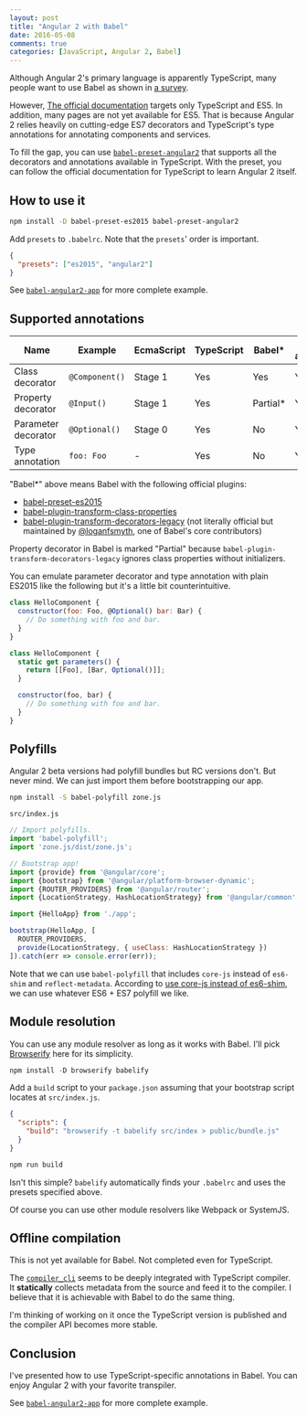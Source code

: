 ```yaml
---
layout: post
title: "Angular 2 with Babel"
date: 2016-05-08
comments: true
categories: [JavaScript, Angular 2, Babel]
---
```


Although Angular 2's primary language is apparently TypeScript, many people want to use Babel as shown in [a survey](http://angularjs.blogspot.jp/2015/09/angular-2-survey-results.html).

However, [The official documentation](https://angular.io) targets only TypeScript and ES5. In addition, many pages are not yet available for ES5. That is because Angular 2 relies heavily on cutting-edge ES7 decorators and TypeScript's type annotations for annotating components and services.

To fill the gap, you can use [`babel-preset-angular2`](https://github.com/shuhei/babel-preset-angular2) that supports all the decorators and annotations available in TypeScript. With the preset, you can follow the official documentation for TypeScript to learn Angular 2 itself.

## How to use it

```sh
npm install -D babel-preset-es2015 babel-preset-angular2
```

Add `presets` to `.babelrc`. Note that the `presets`' order is important.

```json
{
  "presets": ["es2015", "angular2"]
}
```

See [`babel-angular2-app`](https://github.com/shuhei/babel-angular2-app) for more complete example.

## Supported annotations

| Name                | Example        | EcmaScript  | TypeScript | Babel*   | Babel + angular2 |
| ------------------- | -------------- | ----------- | ---------- | -------- | ---------------- |
| Class decorator     | `@Component()` | Stage 1     | Yes        | Yes      | Yes              |
| Property decorator  | `@Input()`     | Stage 1     | Yes        | Partial* | Yes              |
| Parameter decorator | `@Optional()`  | Stage 0     | Yes        | No       | Yes              |
| Type annotation     | `foo: Foo`     | -           | Yes        | No       | Yes              |

"Babel*" above means Babel with the following official plugins:
  - [babel-preset-es2015](https://babeljs.io/docs/plugins/preset-es2015/)
  - [babel-plugin-transform-class-properties](https://babeljs.io/docs/plugins/transform-class-properties/)
  - [babel-plugin-transform-decorators-legacy](https://github.com/loganfsmyth/babel-plugin-transform-decorators-legacy) (not literally official but maintained by [@loganfsmyth](https://github.com/loganfsmyth), one of Babel's core contributors)

Property decorator in Babel is marked "Partial" because `babel-plugin-transform-decorators-legacy` ignores class properties without initializers.

You can emulate parameter decorator and type annotation with plain ES2015 like the following but it's a little bit counterintuitive.

```js
class HelloComponent {
  constructor(foo: Foo, @Optional() bar: Bar) {
    // Do something with foo and bar.
  }
}

class HelloComponent {
  static get parameters() {
    return [[Foo], [Bar, Optional()]];
  }

  constructor(foo, bar) {
    // Do something with foo and bar.
  }
}
```

## Polyfills

Angular 2 beta versions had polyfill bundles but RC versions don't. But never mind. We can just import them before bootstrapping our app.

```sh
npm install -S babel-polyfill zone.js
```

`src/index.js`

```js
// Import polyfills.
import 'babel-polyfill';
import 'zone.js/dist/zone.js';

// Bootstrap app!
import {provide} from '@angular/core';
import {bootstrap} from '@angular/platform-browser-dynamic';
import {ROUTER_PROVIDERS} from '@angular/router';
import {LocationStrategy, HashLocationStrategy} from '@angular/common';

import {HelloApp} from './app';

bootstrap(HelloApp, [
  ROUTER_PROVIDERS,
  provide(LocationStrategy, { useClass: HashLocationStrategy })
]).catch(err => console.error(err));
```

Note that we can use `babel-polyfill` that includes `core-js` instead of `es6-shim` and `reflect-metadata`. According to [use core-js instead of es6-shim](https://github.com/angular/angular/issues/5755), we can use whatever ES6 + ES7 polyfill we like.

## Module resolution

You can use any module resolver as long as it works with Babel. I'll pick [Browserify](http://browserify.org/) here for its simplicity.

```js
npm install -D browserify babelify
```

Add a `build` script to your `package.json` assuming that your bootstrap script locates at `src/index.js`.

```json
{
  "scripts": {
    "build": "browserify -t babelify src/index > public/bundle.js"
  }
}
```

```sh
npm run build
```

Isn't this simple? `babelify` automatically finds your `.babelrc` and uses the presets specified above.

Of course you can use other module resolvers like Webpack or SystemJS.

## Offline compilation

This is not yet available for Babel. Not completed even for TypeScript.

The [`compiler_cli`](https://github.com/angular/angular/tree/master/modules/%40angular/compiler_cli) seems to be deeply integrated with TypeScript compiler. It **statically** collects metadata from the source and feed it to the compiler. I believe that it is achievable with Babel to do the same thing.

I'm thinking of working on it once the TypeScript version is published and the compiler API becomes more stable.

## Conclusion

I've presented how to use TypeScript-specific annotations in Babel. You can enjoy Angular 2 with your favorite transpiler.

See [`babel-angular2-app`](https://github.com/shuhei/babel-angular2-app) for more complete example.
